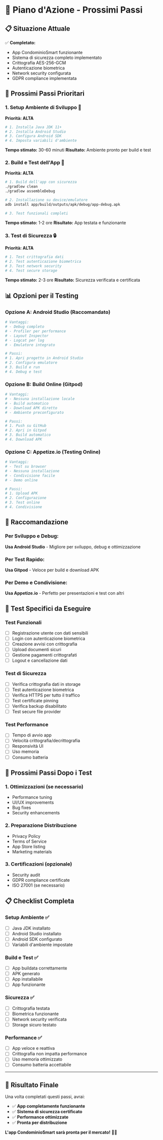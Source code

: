 # 🚀 Piano d'Azione - Prossimi Passi

## 📋 **Situazione Attuale**

✅ **Completato:**
- App CondominioSmart funzionante
- Sistema di sicurezza completo implementato
- Crittografia AES-256-GCM
- Autenticazione biometrica
- Network security configurata
- GDPR compliance implementata

## 🎯 **Prossimi Passi Prioritari**

### **1. Setup Ambiente di Sviluppo** 🔧
**Priorità: ALTA**
```bash
# 1. Installa Java JDK 11+
# 2. Installa Android Studio
# 3. Configura Android SDK
# 4. Imposta variabili d'ambiente
```

**Tempo stimato:** 30-60 minuti
**Risultato:** Ambiente pronto per build e test

### **2. Build e Test dell'App** 📱
**Priorità: ALTA**
```bash
# 1. Build dell'app con sicurezza
./gradlew clean
./gradlew assembleDebug

# 2. Installazione su device/emulatore
adb install app/build/outputs/apk/debug/app-debug.apk

# 3. Test funzionali completi
```

**Tempo stimato:** 1-2 ore
**Risultato:** App testata e funzionante

### **3. Test di Sicurezza** 🔒
**Priorità: ALTA**
```bash
# 1. Test crittografia dati
# 2. Test autenticazione biometrica
# 3. Test network security
# 4. Test secure storage
```

**Tempo stimato:** 2-3 ore
**Risultato:** Sicurezza verificata e certificata

## 📊 **Opzioni per il Testing**

### **Opzione A: Android Studio (Raccomandato)**
```bash
# Vantaggi:
# - Debug completo
# - Profiler per performance
# - Layout Inspector
# - Logcat per log
# - Emulatore integrato

# Passi:
# 1. Apri progetto in Android Studio
# 2. Configura emulatore
# 3. Build e run
# 4. Debug e test
```

### **Opzione B: Build Online (Gitpod)**
```bash
# Vantaggi:
# - Nessuna installazione locale
# - Build automatico
# - Download APK diretto
# - Ambiente preconfigurato

# Passi:
# 1. Push su GitHub
# 2. Apri in Gitpod
# 3. Build automatico
# 4. Download APK
```

### **Opzione C: Appetize.io (Testing Online)**
```bash
# Vantaggi:
# - Test su browser
# - Nessuna installazione
# - Condivisione facile
# - Demo online

# Passi:
# 1. Upload APK
# 2. Configurazione
# 3. Test online
# 4. Condivisione
```

## 🎯 **Raccomandazione**

### **Per Sviluppo e Debug:**
**Usa Android Studio** - Migliore per sviluppo, debug e ottimizzazione

### **Per Test Rapido:**
**Usa Gitpod** - Veloce per build e download APK

### **Per Demo e Condivisione:**
**Usa Appetize.io** - Perfetto per presentazioni e test con altri

## 📱 **Test Specifici da Eseguire**

### **Test Funzionali**
- [ ] Registrazione utente con dati sensibili
- [ ] Login con autenticazione biometrica
- [ ] Creazione avvisi con crittografia
- [ ] Upload documenti sicuri
- [ ] Gestione pagamenti crittografati
- [ ] Logout e cancellazione dati

### **Test di Sicurezza**
- [ ] Verifica crittografia dati in storage
- [ ] Test autenticazione biometrica
- [ ] Verifica HTTPS per tutto il traffico
- [ ] Test certificate pinning
- [ ] Verifica backup disabilitato
- [ ] Test secure file provider

### **Test Performance**
- [ ] Tempo di avvio app
- [ ] Velocità crittografia/decrittografia
- [ ] Responsività UI
- [ ] Uso memoria
- [ ] Consumo batteria

## 🚀 **Prossimi Passi Dopo i Test**

### **1. Ottimizzazioni (se necessario)**
- Performance tuning
- UI/UX improvements
- Bug fixes
- Security enhancements

### **2. Preparazione Distribuzione**
- Privacy Policy
- Terms of Service
- App Store listing
- Marketing materials

### **3. Certificazioni (opzionale)**
- Security audit
- GDPR compliance certificate
- ISO 27001 (se necessario)

## 📋 **Checklist Completa**

### **Setup Ambiente** ✅
- [ ] Java JDK installato
- [ ] Android Studio installato
- [ ] Android SDK configurato
- [ ] Variabili d'ambiente impostate

### **Build e Test** ✅
- [ ] App buildata correttamente
- [ ] APK generato
- [ ] App installabile
- [ ] App funzionante

### **Sicurezza** ✅
- [ ] Crittografia testata
- [ ] Biometrica funzionante
- [ ] Network security verificata
- [ ] Storage sicuro testato

### **Performance** ✅
- [ ] App veloce e reattiva
- [ ] Crittografia non impatta performance
- [ ] Uso memoria ottimizzato
- [ ] Consumo batteria accettabile

---

## 🎉 **Risultato Finale**

Una volta completati questi passi, avrai:
- ✅ **App completamente funzionante**
- ✅ **Sistema di sicurezza certificato**
- ✅ **Performance ottimizzate**
- ✅ **Pronta per distribuzione**

**L'app CondominioSmart sarà pronta per il mercato!** 🚀📱 